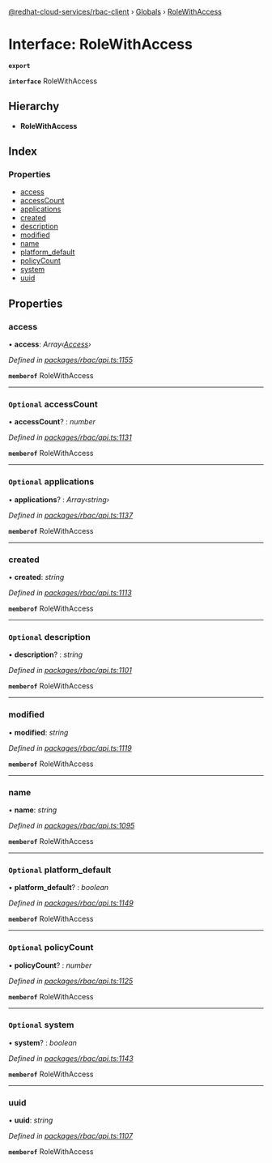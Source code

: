 [@redhat-cloud-services/rbac-client](../README.md) › [Globals](../globals.md) › [RoleWithAccess](rolewithaccess.md)

# Interface: RoleWithAccess

**`export`** 

**`interface`** RoleWithAccess

## Hierarchy

* **RoleWithAccess**

## Index

### Properties

* [access](rolewithaccess.md#access)
* [accessCount](rolewithaccess.md#optional-accesscount)
* [applications](rolewithaccess.md#optional-applications)
* [created](rolewithaccess.md#created)
* [description](rolewithaccess.md#optional-description)
* [modified](rolewithaccess.md#modified)
* [name](rolewithaccess.md#name)
* [platform_default](rolewithaccess.md#optional-platform_default)
* [policyCount](rolewithaccess.md#optional-policycount)
* [system](rolewithaccess.md#optional-system)
* [uuid](rolewithaccess.md#uuid)

## Properties

###  access

• **access**: *Array‹[Access](access.md)›*

*Defined in [packages/rbac/api.ts:1155](https://github.com/RedHatInsights/javascript-clients/blob/master/packages/rbac/api.ts#L1155)*

**`memberof`** RoleWithAccess

___

### `Optional` accessCount

• **accessCount**? : *number*

*Defined in [packages/rbac/api.ts:1131](https://github.com/RedHatInsights/javascript-clients/blob/master/packages/rbac/api.ts#L1131)*

**`memberof`** RoleWithAccess

___

### `Optional` applications

• **applications**? : *Array‹string›*

*Defined in [packages/rbac/api.ts:1137](https://github.com/RedHatInsights/javascript-clients/blob/master/packages/rbac/api.ts#L1137)*

**`memberof`** RoleWithAccess

___

###  created

• **created**: *string*

*Defined in [packages/rbac/api.ts:1113](https://github.com/RedHatInsights/javascript-clients/blob/master/packages/rbac/api.ts#L1113)*

**`memberof`** RoleWithAccess

___

### `Optional` description

• **description**? : *string*

*Defined in [packages/rbac/api.ts:1101](https://github.com/RedHatInsights/javascript-clients/blob/master/packages/rbac/api.ts#L1101)*

**`memberof`** RoleWithAccess

___

###  modified

• **modified**: *string*

*Defined in [packages/rbac/api.ts:1119](https://github.com/RedHatInsights/javascript-clients/blob/master/packages/rbac/api.ts#L1119)*

**`memberof`** RoleWithAccess

___

###  name

• **name**: *string*

*Defined in [packages/rbac/api.ts:1095](https://github.com/RedHatInsights/javascript-clients/blob/master/packages/rbac/api.ts#L1095)*

**`memberof`** RoleWithAccess

___

### `Optional` platform_default

• **platform_default**? : *boolean*

*Defined in [packages/rbac/api.ts:1149](https://github.com/RedHatInsights/javascript-clients/blob/master/packages/rbac/api.ts#L1149)*

**`memberof`** RoleWithAccess

___

### `Optional` policyCount

• **policyCount**? : *number*

*Defined in [packages/rbac/api.ts:1125](https://github.com/RedHatInsights/javascript-clients/blob/master/packages/rbac/api.ts#L1125)*

**`memberof`** RoleWithAccess

___

### `Optional` system

• **system**? : *boolean*

*Defined in [packages/rbac/api.ts:1143](https://github.com/RedHatInsights/javascript-clients/blob/master/packages/rbac/api.ts#L1143)*

**`memberof`** RoleWithAccess

___

###  uuid

• **uuid**: *string*

*Defined in [packages/rbac/api.ts:1107](https://github.com/RedHatInsights/javascript-clients/blob/master/packages/rbac/api.ts#L1107)*

**`memberof`** RoleWithAccess
